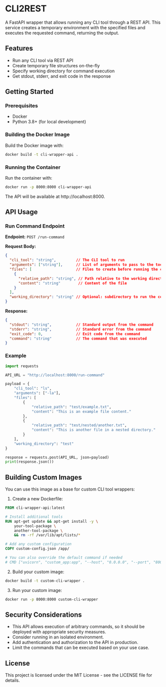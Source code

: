 # CLI2REST

A FastAPI wrapper that allows running any CLI tool through a REST API. This service creates a temporary environment with the specified files and executes the requested command, returning the output.

## Features

- Run any CLI tool via REST API
- Create temporary file structures on-the-fly
- Specify working directory for command execution
- Get stdout, stderr, and exit code in the response

## Getting Started

### Prerequisites

- Docker
- Python 3.8+ (for local development)

### Building the Docker Image

Build the Docker image with:

```bash
docker build -t cli-wrapper-api .
```

### Running the Container

Run the container with:

```bash
docker run -p 8000:8000 cli-wrapper-api
```

The API will be available at http://localhost:8000.

## API Usage

### Run Command Endpoint

**Endpoint:** `POST /run-command`

**Request Body:**

```json
{
  "cli_tool": "string",         // The CLI tool to run
  "arguments": ["string"],      // List of arguments to pass to the tool
  "files": [                    // Files to create before running the command
    {
      "relative_path": "string", // Path relative to the working directory
      "content": "string"        // Content of the file
    }
  ],
  "working_directory": "string" // Optional: subdirectory to run the command from
}
```

**Response:**

```json
{
  "stdout": "string",           // Standard output from the command
  "stderr": "string",           // Standard error from the command
  "exit_code": 0,               // Exit code from the command
  "command": "string"           // The command that was executed
}
```

### Example

```python
import requests

API_URL = "http://localhost:8000/run-command"

payload = {
    "cli_tool": "ls",
    "arguments": ["-la"],
    "files": [
        {
            "relative_path": "test/example.txt",
            "content": "This is an example file content."
        },
        {
            "relative_path": "test/nested/another.txt",
            "content": "This is another file in a nested directory."
        }
    ],
    "working_directory": "test"
}

response = requests.post(API_URL, json=payload)
print(response.json())
```

## Building Custom Images

You can use this image as a base for custom CLI tool wrappers:

1. Create a new Dockerfile:

```dockerfile
FROM cli-wrapper-api:latest

# Install additional tools
RUN apt-get update && apt-get install -y \
    your-tool-package \
    another-tool-package \
    && rm -rf /var/lib/apt/lists/*

# Add any custom configuration
COPY custom-config.json /app/

# You can also override the default command if needed
# CMD ["uvicorn", "custom_app:app", "--host", "0.0.0.0", "--port", "8000"]
```

2. Build your custom image:

```bash
docker build -t custom-cli-wrapper .
```

3. Run your custom image:

```bash
docker run -p 8000:8000 custom-cli-wrapper
```

## Security Considerations

- This API allows execution of arbitrary commands, so it should be deployed with appropriate security measures.
- Consider running in an isolated environment.
- Add authentication and authorization to the API in production.
- Limit the commands that can be executed based on your use case.

## License

This project is licensed under the MIT License - see the LICENSE file for details.
